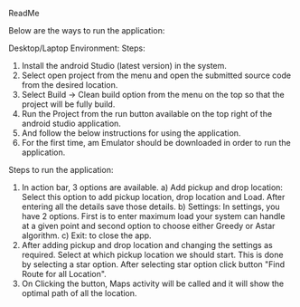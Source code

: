 ReadMe

Below are the ways to run the application:

Desktop/Laptop Environment:
Steps:
1.	Install the android Studio (latest version) in the system.
2.	Select open project from the menu and open the submitted source code from the desired location.
3.	Select Build -> Clean build option from the menu on the top so that the project will be fully build.
4.	Run the Project from the run button available on the top right of the android studio application.
5.	And follow the below instructions for using the application.
6.	For the first time, am Emulator should be downloaded in order to run the application.

Steps to run the application:
1.  In action bar, 3 options are available. 
    a) Add pickup and drop location: Select this option to add pickup location, drop location and Load. After entering all the details save those details.
    b) Settings: In settings, you have 2 options. First is to enter maximum load your system can handle at a given point and second option to choose either Greedy or Astar algorithm. 
    c) Exit: to close the app.
2. After adding pickup and drop location and changing the settings as required. Select at which pickup location we should start. This is done by selecting a star option. After selecting star option click button "Find Route for all Location".
3. On Clicking the button, Maps activity will be called and it will show the optimal path of all the location.
